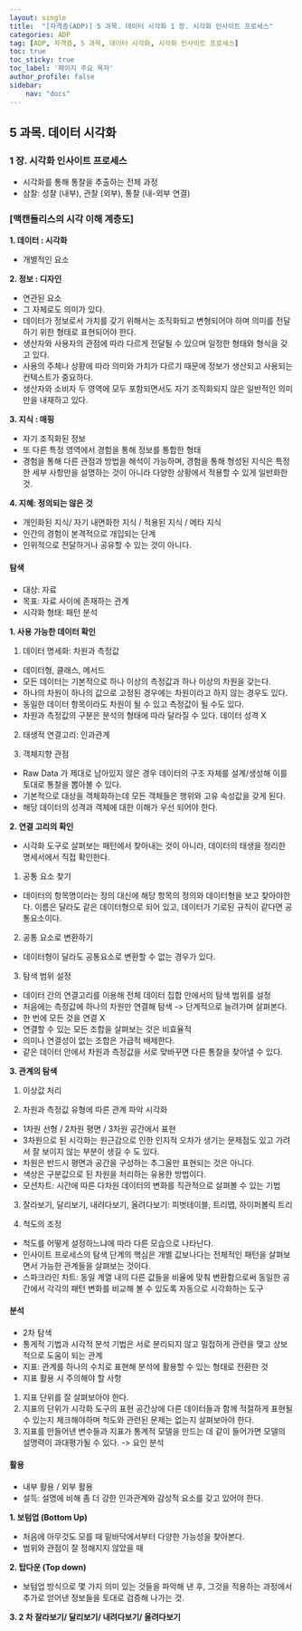 ```yaml
---
layout: single
title:  "[자격증(ADP)] 5 과목. 데이터 시각화 1 장. 시각화 인사이트 프로세스"
categories: ADP
tag: [ADP, 자격증, 5 과목, 데이터 시각화, 시각화 인사이트 프로세스]
toc: true
toc_sticky: true
toc_label: '페이지 주요 목자'
author_profile: false
sidebar:
    nav: "docs"
---
```



## 5 과목. 데이터 시각화

### 1 장. 시각화 인사이트 프로세스
- 시각화를 통해 통찰을 추출하는 전체 과정
- 삼찰: 성찰 (내부), 관찰 (외부), 통찰 (내-외부 연결)

### [맥캔들리스의 시각 이해 계층도]

**1. 데이터 : 시각화**
- 개별적인 요소

**2. 정보 : 디자인**
- 연관된 요소
- 그 자체로도 의미가 있다.
- 데이터가 정보로서 가치를 갖기 위해서는 조직화되고 변형되어야 하며 의미를 전달하기 위한 형태로 표현되어야 한다.
- 생산자와 사용자의 관점에 따라 다르게 전달될 수 있으며 일정한 형태와 형식을 갖고 있다.
- 사용의 주체나 상황에 따라 의미와 가치가 다르기 때문에 정보가 생산되고 사용되는 컨텍스트가 중요하다.
- 생산자와 소비자 두 영역에 모두 포함되면서도 자기 조직화되지 않은 일반적인 의미만을 내재하고 있다.

**3. 지식 : 매핑**
- 자기 조직화된 정보
- 또 다른 특정 영역에서 경험을 통해 정보를 통합한 형태
- 경험을 통해 다른 관점과 방법을 해석이 가능하며, 경험을 통해 형성된 지식은 특정한 세부 사항만을 설명하는 것이 아니라 다양한 상황에서 적용할 수 있게 일반화한 것.

**4. 지혜: 정의되는 않은 것**
- 개인화된 지식/ 자기 내면화한 지식 / 적용된 지식 / 메타 지식
- 인간의 경험이 본격적으로 개입되는 단계
- 인위적으로 전달하거나 공유할 수 있는 것이 아니다.

#### 탐색
- 대상: 자료
- 목표: 자료 사이에 존재하는 관계
- 시각화 형태: 패턴 분석

**1. 사용 가능한 데이터 확인**

1) 데이터 명세화: 차원과 측정값
- 데이터형, 클래스, 메서드
- 모든 데이터는 기본적으로 하나 이상의 측정값과 하나 이상의 차원을 갖는다.
- 하나의 차원이 하나의 값으로 고정된 경우에는 차원이라고 하지 않는 경우도 있다.
- 동일한 데이터 항목이라도 차원이 될 수 있고 측정값이 될 수도 있다.
- 차원과 측정값의 구분은 분석의 형태에 따라 달라질 수 있다. 데이터 성격 X

2) 태생적 연결고리: 인과관계

3) 객체지향 관점
- Raw Data 가 제대로 남아있지 않은 경우 데이터의 구조 자체를 설계/생성해 이를 토대로 통찰을 뽑아볼 수 있다.
- 기본적으로 대상을 객체화하는데 모든 객체들은 행위와 고유 속성값을 갖게 된다.
- 해당 데이터의 성격과 객체에 대한 이해가 우선 되어야 한다.

**2. 연결 고리의 확인**
- 시각화 도구로 살펴보는 패턴에서 찾아내는 것이 아니라, 데이터의 태생을 정리한 명세서에서 직접 확인한다.

1) 공통 요소 찾기
- 데이터의 항목명이라는 정의 대신에 해당 항목의 정의와 데이터형을 보고 찾아야한다. 이름은 달라도 같은 데이터형으로 되어 있고, 데이터가 기로된 규칙이 같다면 공통요소이다.

2) 공통 요소로 변환하기
- 데이터형이 달라도 공통요소로 변환할 수 없는 경우가 있다.

3) 탐색 범위 설정
- 데이터 간의 연결고리를 이용해 전체 데이터 집합 안에서의 탐색 범위를 설정
- 처음에는 측정값에 하나의 차원만 연결해 탐색 -> 단계적으로 늘려가며 살펴본다.
- 한 번에 모든 것을 연결 X
- 연결할 수 있는 모든 조합을 살펴보는 것은 비효율적
- 의미나 연결성이 없는 조합은 가급적 배제한다.
- 같은 데이터 안에서 차원과 측정값을 서로 맞바꾸면 다른 통찰을 찾아낼 수 있다.

**3. 관계의 탐색**

1) 이상값 처리

2) 차원과 측정값 유형에 따른 관계 파악 시각화

- 1차원 선형 / 2차원 평면 / 3차원 공간에서 표현
- 3차원으로 된 시각화는 원근감으로 인한 인지적 오차가 생기는 문제점도 있고 가려서 잘 보이지 않는 부분이 생길 수 도 있다.
- 차원은 반드시 평면과 공간을 구성하는 추그올만 표현되는 것은 아니다.
- 색상은 구분값으로 된 차원을 처리하는 유용한 방법이다.
- 모션차트: 시간에 따른 다차원 데이터의 변화를 직관적으로 살펴볼 수 있는 기법

3) 잘라보기, 달리보기, 내려다보기, 올려다보기: 피벗테이블, 트리맵, 하이퍼볼릭 트리

4) 척도의 조정

- 척도를 어떻게 설정하느냐에 따라 다른 모습으로 나타난다.
- 인사이트 프로세스의 탐색 단계의 핵심은 개별 값보나다는 전체적인 패턴을 살펴보면서 가능한 관계들을 살펴보는 것이다.
- 스파크라인 차트: 동일 계열 내의 다른 값들을 비율에 맞춰 변환함으로써 동일한 공간에서 각각의 패턴 변화를 비교해 볼 수 있도록 자동으로 시각화하는 도구

#### 분석

- 2차 탐색
- 통게적 기법과 시각적 분석 기법은 서로 분리되지 않고 밀접하게 관련을 맺고 상보적으로 도움이 되는 관계
- 지표: 관계를 하나의 수치로 표현해 분석에 활용할 수 있는 형태로 전환한 것
- 지표 활용 시 주의해야 할 사항
1) 지표 단위를 잘 살펴보아야 한다.
2) 지표의 단위가 시각화 도구의 표현 공간상에 다른 데이터들과 함께 적절하게 표현될 수 있는지 체크해야하며 척도와 관련된 문제는 없는지 살펴보아야 한다.
3) 지표를 만들어낸 변수들과 지표가 통계적 모델을 만드는 데 같이 들어가면 모델의 설명력이 과대평가될 수 있다. -> 요인 분석

#### 활용

- 내부 활용 / 외부 활용
- 설득: 설명에 비해 좀 더 강한 인과관계와 감성적 요소를 갖고 있어야 한다.

**1. 보텀업 (Bottom Up)**

- 처음에 아무것도 모를 때 밑바닥에서부터 다양한 가능성을 찾아본다.
- 범위와 관점이 잘 정해지지 않았을 때

**2. 탑다운 (Top down)**

- 보텀업 방식으로 몇 가지 의미 있는 것들을 파악해 낸 후, 그것을 적용하는 과정에서 추가로 얻어낸 정보들을 토대로 검증해 나가는 것.

**3. 2 차 잘라보기/ 달리보기/ 내려다보기/ 올려다보기**

